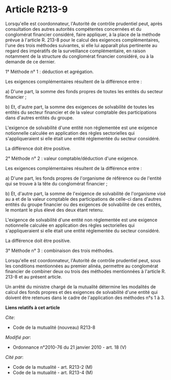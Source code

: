 # Article R213-9

Lorsqu'elle est coordonnateur, l'Autorité de contrôle prudentiel peut, après consultation des autres autorités compétentes
concernées et du conglomérat financier considéré, faire appliquer, à la place de la méthode prévue à l'article R. 213-8 pour
le calcul des exigences complémentaires, l'une des trois méthodes suivantes, si elle lui apparaît plus pertinente au regard
des impératifs de la surveillance complémentaire, en raison notamment de la structure du conglomérat financier considéré, ou
à la demande de ce dernier.

1° Méthode n° 1 : déduction et agrégation.

Les exigences complémentaires résultent de la différence entre :

a) D'une part, la somme des fonds propres de toutes les entités du secteur financier ;

b) Et, d'autre part, la somme des exigences de solvabilité de toutes les entités du secteur financier et de la valeur
comptable des participations dans d'autres entités du groupe.

L'exigence de solvabilité d'une entité non réglementée est une exigence notionnelle calculée en application des règles
sectorielles qui s'appliqueraient si elle était une entité réglementée du secteur considéré.

La différence doit être positive.

2° Méthode n° 2 : valeur comptable/déduction d'une exigence.

Les exigences complémentaires résultent de la différence entre :

a) D'une part, les fonds propres de l'organisme de référence ou de l'entité qui se trouve à la tête du conglomérat
financier ;

b) Et, d'autre part, la somme de l'exigence de solvabilité de l'organisme visé au a et de la valeur comptable des
participations de celle-ci dans d'autres entités du groupe financier ou des exigences de solvabilité de ces entités, le
montant le plus élevé des deux étant retenu.

L'exigence de solvabilité d'une entité non réglementée est une exigence notionnelle calculée en application des règles
sectorielles qui s'appliqueraient si elle était une entité réglementée du secteur considéré.

La différence doit être positive.

3° Méthode n° 3 : combinaison des trois méthodes.

Lorsqu'elle est coordonnateur, l'Autorité de contrôle prudentiel peut, sous les conditions mentionnées au premier alinéa,
permettre au conglomérat financier de combiner deux ou trois des méthodes mentionnées à l'article R. 213-8 et au présent
article.

Un arrêté du ministre chargé de la mutualité détermine les modalités de calcul des fonds propres et des exigences de
solvabilité d'une entité qui doivent être retenues dans le cadre de l'application des méthodes n°s 1 à 3.

**Liens relatifs à cet article**

_Cite_:

  - Code de la mutualité (nouveau) R213-8

_Modifié par_:

  - Ordonnance n°2010-76 du 21 janvier 2010 - art. 18 (V)

_Cité par_:

  - Code de la mutualité - art. R213-2 (M)
  - Code de la mutualité - art. R213-4 (M)

